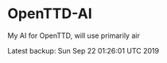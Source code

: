 # OpenTTD-AI
My AI for OpenTTD, will use primarily air

Latest backup: Sun Sep 22 01:26:01 UTC 2019
